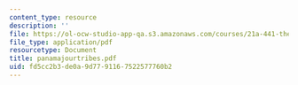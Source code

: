 ```yaml
---
content_type: resource
description: ''
file: https://ol-ocw-studio-app-qa.s3.amazonaws.com/courses/21a-441-the-conquest-of-america-spring-2004/fd5cc2b3de0a9d7791167522577760b2_panamajourtribes.pdf
file_type: application/pdf
resourcetype: Document
title: panamajourtribes.pdf
uid: fd5cc2b3-de0a-9d77-9116-7522577760b2
---
```

